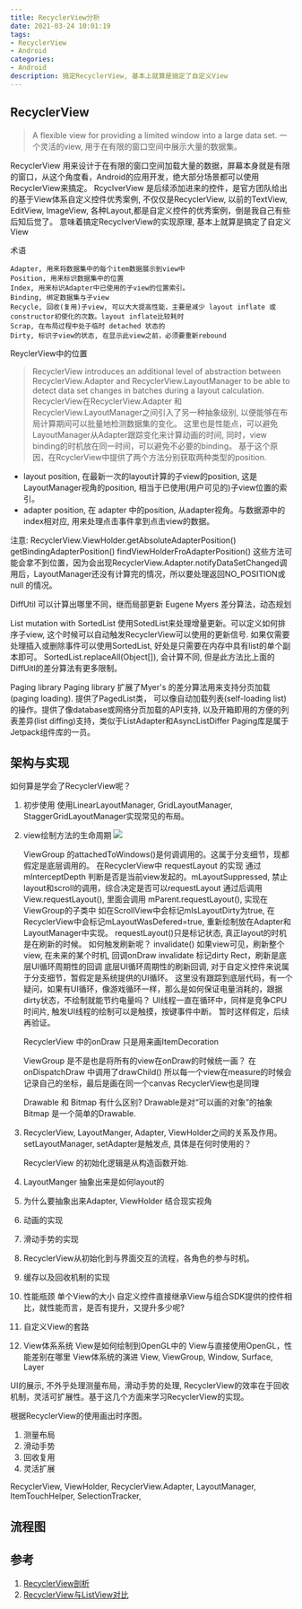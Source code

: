 ```yaml
---
title: RecyclerView分析
date: 2021-03-24 10:01:19
tags:
- RecyclerView
- Android
categories:
- Android
description: 搞定RecyclerView, 基本上就算是搞定了自定义View
---
```


## RecyclerView

> A flexible view for providing a limited window into a large data set.
一个灵活的view, 用于在有限的窗口空间中展示大量的数据集。

RecyclerView 用来设计于在有限的窗口空间加载大量的数据，屏幕本身就是有限的窗口，从这个角度看，Android的应用开发，绝大部分场景都可以使用RecyclerView来搞定。
RcyclverView 是后续添加进来的控件，是官方团队给出的基于View体系自定义控件优秀案例, 不仅仅是RecyclerView, 以前的TextView, EditView, ImageView, 各种Layout,都是自定义控件的优秀案例，倒是我自己有些后知后觉了。 
意味着搞定RecyclverView的实现原理, 基本上就算是搞定了自定义View

术语

	Adapter, 用来将数据集中的每个item数据展示到view中
	Position, 用来标识数据集中的位置
	Index, 用来标识Adapter中已使用的子view的位置索引。
	Binding, 绑定数据集与子view
	Recycle, 回收(复用)子view, 可以大大提高性能，主要是减少 layout inflate 或 constructor初使化的次数。layout inflate比较耗时
	Scrap, 在布局过程中处于临时 detached 状态的
	Dirty, 标识子view的状态, 在显示此view之前，必须要重新rebound

ReyclerView中的位置
> RecyclerView introduces an additional level of abstraction between RecyclerView.Adapter and RecyclerView.LayoutManager to be able to detect data set changes in batches during a layout calculation.
RecyclerView在RecyclerView.Adapter 和 RecyclerView.LayoutManager之间引入了另一种抽象级别, 以便能够在布局计算期间可以批量地检测数据集的变化。
这里也是性能点，可以避免LayoutManager从Adapter跟踪变化来计算动画的时间, 同时，view binding的时机放在同一时间，可以避免不必要的binding。
基于这个原因，在RcyclerView中提供了两个方法分别获取两种类型的position.
* layout position, 在最新一次的layout计算的子view的position, 这是LayoutManager视角的position, 相当于已使用(用户可见的)子view位置的索引。
* adapter position, 在 adapter 中的position, 从adapter视角。与数据源中的index相对应, 用来处理点击事件拿到点击view的数据。
	
注意:
	RecyclerView.ViewHolder.getAbsoluteAdapterPosition()
							getBindingAdapterPosition()
	findViewHolderFroAdapterPosition()
	这些方法可能会拿不到位置，因为会出现RecyclerView.Adapter.notifyDataSetChanged调用后，LayoutManager还没有计算完的情况，所以要处理返回NO_POSITION或null 的情况。

DiffUtil
	可以计算出哪里不同，继而局部更新
	Eugene Myers 差分算法，动态规划

List mutation with SortedList
	使用SotedList来处理增量更新。可以定义如何排序子view, 这个时候可以自动触发RecyclerView可以使用的更新信号.
	如果仅需要处理插入或删除事件可以使用SortedList, 好处是只需要在内存中具有list的单个副本即可。
	SortedList.replaceAll(Object[]), 会计算不同, 但是此方法比上面的DiffUitl的差分算法有更多限制。

Paging library
	Paging library 扩展了Myer's 的差分算法用来支持分页加载(paging loading). 
	提供了PagedList类， 可以像自动加载列表(self-loading list)的操作。提供了像database或网络分页加载的API支持, 以及开箱即用的方便的列表差异(list diffing)支持，类似于ListAdapter和AsyncListDiffer 
	Paging库是属于Jetpack组件库的一员。

## 架构与实现

如何算是学会了RecyclerView呢？
1. 初步使用
	使用LinearLayoutManager, GridLayoutManager, StaggerGridLayoutManager实现常见的布局。
2. view绘制方法的生命周期
![](/images/custom_view_lifecycle.png)

	ViewGroup 的attachedToWindows()是何调调用的。这属于分支细节，现都假定是底层调用的。
	在RecyclerView中
	requestLayout 的实现 
		通过mInterceptDepth 判断是否是当前view发起的。mLayoutSuppressed, 禁止layout和scroll的调用，综合决定是否可以requestLayout
		通过后调用 View.requestLayout(), 里面会调用 mParent.requestLayout(), 实现在ViewGroup的子类中
		如在ScrollView中会标记mIsLayoutDirty为true, 在RecyclerView中会标记mLayoutWasDefered=true, 重新绘制放在Adapter和LayoutManager中实现。
		requestLayout()只是标记状态, 真正layout的时机是在刷新的时候。
	如何触发刷新呢？ 
		invalidate()
			如果view可见，刷新整个view, 在未来的某个时机, 回调onDraw
			invalidate 标记dirty Rect，刷新是底层UI循环周期性的回调
		底层UI循环周期性的刷新回调, 对于自定义控件来说属于分支细节，暂假定是系统提供的UI循环。
		这里没有跟踪到底层代码，有一个疑问，如果有UI循环，像游戏循环一样，那么是如何保证电量消耗的，跟据dirty状态，不绘制就能节约电量吗？
		UI线程一直在循环中，同样是竞争CPU时间片, 触发UI线程的绘制可以是触摸，按键事件中断。
		暂时这样假定，后续再验证。

	RecyclerView 中的onDraw 只是用来画ItemDecoration

	ViewGroup 是不是也是将所有的view在onDraw的时候统一画？
		在onDispatchDraw 中调用了drawChild()
		所以每一个view在measure的时候会记录自己的坐标，最后是画在同一个canvas
		RecyclerView也是同理

	Drawable 和 Bitmap 有什么区别?
		Drawable是对“可以画的对象”的抽象
		Bitmap 是一个简单的Drawable.

2. RecyclerView, LayoutManger, Adapter, ViewHolder之间的关系及作用。
	setLayoutManager, setAdapter是触发点, 具体是在何时使用的？

	RecyclerView 的初始化逻辑是从构造函数开始. 

3. LayoutManger 抽象出来是如何layout的
4. 为什么要抽象出来Adapter, ViewHolder
	结合现实视角
5. 动画的实现
6. 滑动手势的实现
7. RecyclerView从初始化到与界面交互的流程，各角色的参与时机。
8. 缓存以及回收机制的实现
9. 性能瓶颈
	单个View的大小 
	自定义控件直接继承View与组合SDK提供的控件相比，就性能而言，是否有提升，又提升多少呢?

10. 自定义View的套路
11. View体系系统
	View是如何绘制到OpenGL中的
	View与直接使用OpenGL，性能差别在哪里
	View体系统的演进
	View, ViewGroup, Window, Surface, Layer

UI的展示, 不外乎处理测量布局，滑动手势的处理, RecyclerView的效率在于回收机制，灵活可扩展性。基于这几个方面来学习RecyclerView的实现。

根据RecyclerView的使用画出时序图。

1. 测量布局
2. 滑动手势
3. 回收复用
4. 灵活扩展

RecyclerView, ViewHolder, RecyclerView.Adapter, LayoutManager, ItemTouchHelper, SelectionTracker, 

## 流程图


## 参考
1. [RecyclerView剖析](https://blog.csdn.net/qq_23012315/article/details/50807224)
2. [RecyclerView与ListView对比](https://mp.weixin.qq.com/s?__biz=MzA3NTYzODYzMg==&mid=2653578065&idx=2&sn=25e64a8bb7b5934cf0ce2e49549a80d6&chksm=84b3b156b3c43840061c28869671da915a25cf3be54891f040a3532e1bb17f9d32e244b79e3f&scene=0&key=&ascene=7&uin=&devicetype=android-23&version=26031b31&nettype=WIFI)
